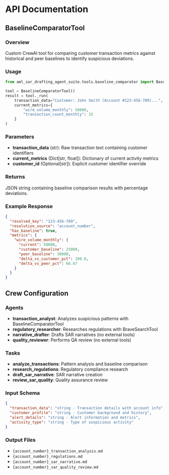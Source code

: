# API Documentation

## BaselineComparatorTool

### Overview
Custom CrewAI tool for comparing customer transaction metrics against historical and peer baselines to identify suspicious deviations.

### Usage
```python
from aml_sar_drafting_agent_suite.tools.baseline_comparator import BaselineComparatorTool

tool = BaselineComparatorTool()
result = tool._run(
    transaction_data="Customer: John Smith (Account #123-456-789)...",
    current_metrics={
        "wire_volume_monthly": 50000,
        "transaction_count_monthly": 15
    }
)
```

### Parameters
- **transaction_data** (str): Raw transaction text containing customer identifiers
- **current_metrics** (Dict[str, float]): Dictionary of current activity metrics
- **customer_id** (Optional[str]): Explicit customer identifier override

### Returns
JSON string containing baseline comparison results with percentage deviations.

### Example Response
```json
{
  "resolved_key": "123-456-789",
  "resolution_source": "account_number",
  "has_baseline": true,
  "metrics": {
    "wire_volume_monthly": {
      "current": 50000,
      "customer_baseline": 25000,
      "peer_baseline": 30000,
      "delta_vs_customer_pct": 100.0,
      "delta_vs_peer_pct": 66.67
    }
  }
}
```

## Crew Configuration

### Agents
- **transaction_analyst**: Analyzes suspicious patterns with BaselineComparatorTool
- **regulatory_researcher**: Researches regulations with BraveSearchTool
- **narrative_drafter**: Drafts SAR narratives (no external tools)
- **quality_reviewer**: Performs QA review (no external tools)

### Tasks
- **analyze_transactions**: Pattern analysis and baseline comparison
- **research_regulations**: Regulatory compliance research
- **draft_sar_narrative**: SAR narrative creation
- **review_sar_quality**: Quality assurance review

### Input Schema
```json
{
  "transaction_data": "string - Transaction details with account info",
  "customer_profile": "string - Customer background and history", 
  "alert_details": "string - Alert information and metrics",
  "activity_type": "string - Type of suspicious activity"
}
```

### Output Files
- `{account_number}_transaction_analysis.md`
- `{account_number}_regulations.md`
- `{account_number}_sar_narrative.md`
- `{account_number}_sar_quality_review.md`